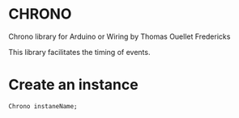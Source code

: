 CHRONO
=====================

Chrono library for Arduino or Wiring
by Thomas Ouellet Fredericks

This library facilitates the timing of events.


Create an instance
=====================

```
Chrono instaneName;
```